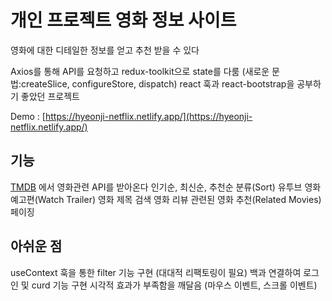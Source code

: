 # 개인 프로젝트 영화 정보 사이트
영화에 대한 디테일한 정보를 얻고 추천 받을 수 있다

Axios를 통해 API를 요청하고 redux-toolkit으로 state를 다룸
(새로운 문법:createSlice, configureStore, dispatch)
react 훅과 react-bootstrap을 공부하기 좋았던 프로젝트

Demo : [https://hyeonji-netflix.netlify.app/](https://hyeonji-netflix.netlify.app/)

## 기능
[TMDB](https://www.themoviedb.org/) 에서 영화관련 API를 받아온다
인기순, 최신순, 추천순 분류(Sort)
유투브 영화예고편(Watch Trailer)
영화 제목 검색
영화 리뷰
관련된 영화 추천(Related Movies)
페이징

## 아쉬운 점
useContext 훅을 통한 filter 기능 구현 (대대적 리팩토링이 필요)
백과 연결하여 로그인 및 curd 기능 구현
시각적 효과가 부족함을 깨달음 (마우스 이벤트, 스크롤 이벤트)
